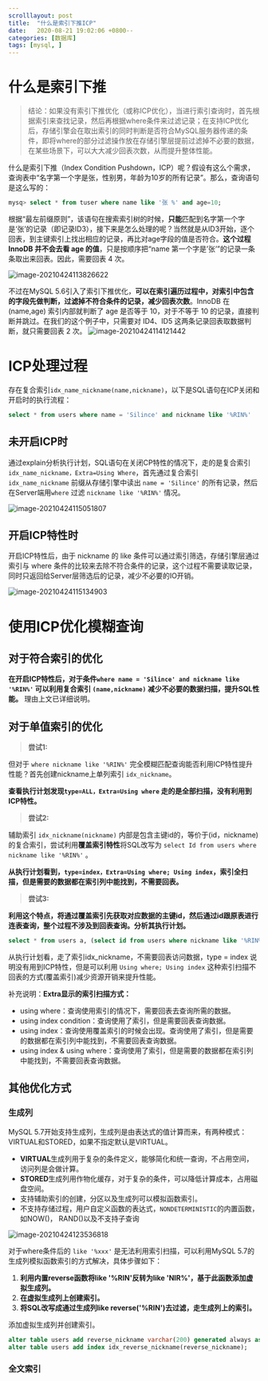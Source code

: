 ```yaml
---
scrolllayout: post
title:  "什么是索引下推ICP"
date:   2020-08-21 19:02:06 +0800--
categories: [数据库]
tags: [mysql, ]  
---
```


# 什么是索引下推

> 结论：如果没有索引下推优化（或称ICP优化），当进行索引查询时，首先根据索引来查找记录，然后再根据where条件来过滤记录；在支持ICP优化后，存储引擎会在取出索引的同时判断是否符合MySQL服务器传递的条件，即将where的部分过滤操作放在存储引擎层提前过滤掉不必要的数据，在某些场景下，可以大大减少回表次数，从而提升整体性能。

什么是索引下推（Index Condition Pushdown，ICP）呢？假设有这么个需求，查询表中“名字第一个字是张，性别男，年龄为10岁的所有记录”。那么，查询语句是这么写的：

```sql
mysq> select * from tuser where name like '张 %' and age=10;
```

根据“最左前缀原则”，该语句在搜索索引树的时候，**只能**匹配到名字第一个字是‘张’的记录（即记录ID3），接下来是怎么处理的呢？当然就是从ID3开始，逐个回表，到主键索引上找出相应的记录，再比对age字段的值是否符合。**这个过程 InnoDB 并不会去看 age 的值**，只是按顺序把“name 第一个字是’张’”的记录一条条取出来回表。因此，需要回表 4 次。

![image-20210424113826622](/assets/imgs/image-20210424113826622.png)

不过在MySQL 5.6引入了索引下推优化，**可以在索引遍历过程中，对索引中包含的字段先做判断，过滤掉不符合条件的记录，减少回表次数**。InnoDB 在 (name,age) 索引内部就判断了 age 是否等于 10，对于不等于 10 的记录，直接判断并跳过。在我们的这个例子中，只需要对 ID4、ID5 这两条记录回表取数据判断，就只需要回表 2 次。
![image-20210424114121442](/assets/imgs/image-20210424114121442.png)



# ICP处理过程

存在复合索引`idx_name_nickname(name,nickname)`，以下是SQL语句在ICP关闭和开启时的执行流程：

```sql
select * from users where name = 'Silince' and nickname like '%RIN%'
```

## 未开启ICP时

通过explain分析执行计划，SQL语句在关闭CP特性的情况下，走的是复合索引`idx_name_nickname，Extra=Using Where`，首先通过复合索引 `idx_name_nickname` 前缀从存储引擎中读出 `name = 'Silince'` 的所有记录，然后在Server端用`where` 过滤 `nickname like '%RIN%'` 情况。

![image-20210424115051807](/assets/imgs/image-20210424115051807.png)



## 开启ICP特性时

开启ICP特性后，由于 nickname 的 like 条件可以通过索引筛选，存储引擎层通过索引与 where 条件的比较来去除不符合条件的记录，这个过程不需要读取记录，同时只返回给Server层筛选后的记录，减少不必要的IO开销。

![image-20210424115134903](/assets/imgs/image-20210424115134903.png)







# 使用ICP优化模糊查询

## 对于符合索引的优化

**在开启ICP特性后，对于条件`where name = 'Silince' and nickname like '%RIN%'` 可以利用复合索引 `(name,nickname)` 减少不必要的数据扫描，提升SQL性能。** 理由上文已详细说明。



## 对于单值索引的优化

> **尝试1:**

但对于 `where nickname like '%RIN%'` 完全模糊匹配查询能否利用ICP特性提升性能？首先创建nickname上单列索引 `idx_nickname`。

**查看执行计划发现`type=ALL，Extra=Using where` 走的是全部扫描，没有利用到ICP特性。**

> **尝试2:**

辅助索引 `idx_nickname(nickname)` 内部是包含主键id的，等价于(id，nickname)的复合索引，尝试利用**覆盖索引特性**将SQL改写为 `select Id from users where nickname like '%RIN%'` 。

**从执行计划看到，`type=index，Extra=Using where; Using index`，索引全扫描，但是需要的数据都在索引列中能找到，不需要回表。**

> **尝试3:**

**利用这个特点，将通过覆盖索引先获取对应数据的主键id，然后通过id跟原表进行连表查询，整个过程不涉及到回表查询。分析其执行计划。**

```sql
select * from users a, (select id from users where nickname like '%RIN%') b where a.id = b.id;
```

从执行计划看，走了索引idx_nickname，不需要回表访问数据，type = index 说明没有用到ICP特性，但是可以利用 `Using where; Using index` 这种索引扫描不回表的方式(覆盖索引)减少资源开销来提升性能。



补充说明：**Extra显示的索引扫描方式：**

- using where：查询使用索引的情况下，需要回表去查询所需的数据。
- using index condition：查询使用了索引，但是需要回表查询数据。
- using index：查询使用覆盖索引的时候会出现。查询使用了索引，但是需要的数据都在索引列中能找到，不需要回表查询数据。
- using index & using where：查询使用了索引，但是需要的数据都在索引列中能找到，不需要回表查询数据。



## 其他优化方式

### 生成列

MySQL 5.7开始支持生成列，生成列是由表达式的值计算而来，有两种模式：VIRTUAL和STORED，如果不指定默认是VIRTUAL。

- **VIRTUAL**生成列用于复杂的条件定义，能够简化和统一查询，不占用空间，访问列是会做计算。
- **STORED**生成列用作物化缓存，对于复杂的条件，可以降低计算成本，占用磁盘空间。
- 支持辅助索引的创建，分区以及生成列可以模拟函数索引。
- 不支持存储过程，用户自定义函数的表达式，`NONDETERMINISTIC`的内置函数，如NOW()， RAND()以及不支持子查询

![image-20210424123536818](/assets/imgs/image-20210424123536818.png)

对于where条件后的 `like '%xxx'` 是无法利用索引扫描，可以利用MySQL 5.7的生成列模拟函数索引的方式解决，具体步骤如下：

1. **利用内置reverse函数将like '%RIN'反转为like 'NIR%'，基于此函数添加虚拟生成列。**
2. **在虚拟生成列上创建索引。**
3. **将SQL改写成通过生成列like reverse('%RIN')去过滤，走生成列上的索引。**

添加虚拟生成列并创建索引。

```sql
alter table users add reverse_nickname varchar(200) generated always as (reverse(nickname));
alter table users add index idx_reverse_nickname(reverse_nickname);
```



### 全文索引

